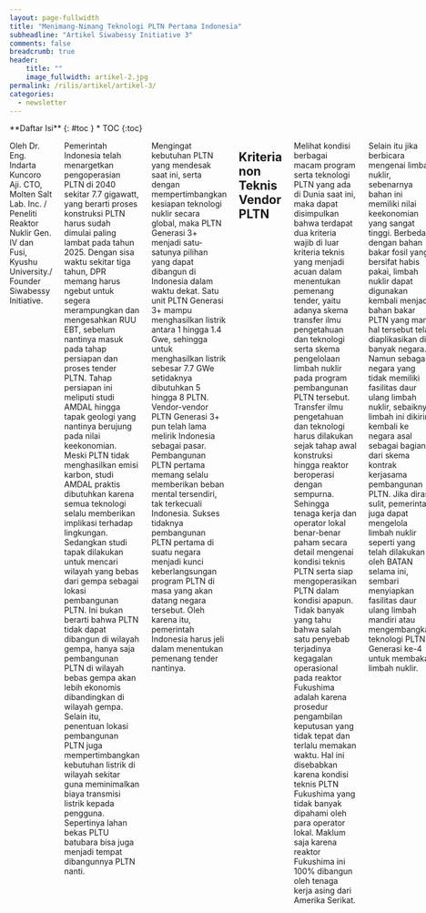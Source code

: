 ```yaml
---
layout: page-fullwidth
title: "Menimang-Nimang Teknologi PLTN Pertama Indonesia"
subheadline: "Artikel Siwabessy Initiative 3"
comments: false
breadcrumb: true
header:
    title: ""
    image_fullwidth: artikel-2.jpg
permalink: /rilis/artikel/artikel-3/
categories:
  - newsletter
---
```


<div class="row">
<div class="medium-4 medium-push-8 columns" markdown="1">
<div class="panel radius" markdown="1">
**Daftar Isi**
{: #toc }
*  TOC
{:toc}
</div>
</div><!-- /.medium-4.columns -->

<div class="medium-8 medium-pull-4 columns" markdown="1">

Oleh Dr. Eng. Indarta Kuncoro Aji. CTO, Molten Salt Lab. Inc. / Peneliti Reaktor Nuklir Gen. IV dan Fusi, Kyushu University./ Founder Siwabessy Initiative.

Pemerintah Indonesia telah menargetkan pengoperasian PLTN di 2040 sekitar 7.7 gigawatt, yang berarti proses konstruksi PLTN harus sudah dimulai paling lambat pada tahun 2025. Dengan sisa waktu sekitar tiga tahun, DPR memang harus ngebut untuk segera merampungkan dan mengesahkan RUU EBT, sebelum nantinya masuk pada tahap persiapan dan proses tender PLTN. Tahap persiapan ini meliputi studi AMDAL hingga tapak geologi yang nantinya berujung pada nilai keekonomian. Meski PLTN tidak menghasilkan emisi karbon, studi AMDAL praktis dibutuhkan karena semua teknologi selalu memberikan implikasi terhadap lingkungan. Sedangkan studi tapak dilakukan untuk mencari wilayah yang bebas dari gempa sebagai lokasi pembangunan PLTN. Ini bukan berarti bahwa PLTN tidak dapat dibangun di wilayah gempa, hanya saja pembangunan PLTN di wilayah bebas gempa akan lebih ekonomis dibandingkan di wilayah gempa. Selain itu, penentuan lokasi pembangunan PLTN juga mempertimbangkan kebutuhan listrik di wilayah sekitar guna meminimalkan biaya transmisi listrik kepada pengguna. Sepertinya lahan bekas PLTU batubara bisa juga menjadi tempat dibangunnya PLTN nanti.

Mengingat kebutuhan PLTN yang mendesak saat ini, serta dengan mempertimbangkan kesiapan teknologi nuklir secara global, maka PLTN Generasi 3+ menjadi satu-satunya pilihan yang dapat dibangun di Indonesia dalam waktu dekat. Satu unit PLTN Generasi 3+ mampu menghasilkan listrik antara 1 hingga 1.4 Gwe, sehingga untuk menghasilkan listrik sebesar 7.7 GWe setidaknya dibutuhkan 5 hingga 8 PLTN. Vendor-vendor PLTN Generasi 3+ pun telah lama melirik Indonesia sebagai pasar. Pembangunan PLTN pertama memang selalu memberikan beban mental tersendiri, tak terkecuali Indonesia. Sukses tidaknya pembangunan PLTN pertama di suatu negara menjadi kunci keberlangsungan program PLTN di masa yang akan datang negara tersebut. Oleh karena itu, pemerintah Indonesia harus jeli dalam menentukan pemenang tender nantinya.

## Kriteria non Teknis Vendor PLTN

Melihat kondisi berbagai macam program serta teknologi PLTN yang ada di Dunia saat ini, maka dapat disimpulkan bahwa terdapat dua kriteria wajib di luar kriteria teknis yang menjadi acuan dalam menentukan pemenang tender, yaitu adanya skema transfer ilmu pengetahuan dan teknologi serta skema pengelolaan limbah nuklir pada program pembangunan PLTN tersebut. Transfer ilmu pengetahuan dan teknologi harus dilakukan sejak tahap awal konstruksi hingga reaktor beroperasi dengan sempurna. Sehingga tenaga kerja dan operator lokal benar-benar paham secara detail mengenai kondisi teknis PLTN serta siap mengoperasikan PLTN dalam kondisi apapun. Tidak banyak yang tahu bahwa salah satu penyebab terjadinya kegagalan operasional pada reaktor Fukushima adalah karena prosedur pengambilan keputusan yang tidak tepat dan terlalu memakan waktu. Hal ini disebabkan karena kondisi teknis PLTN Fukushima yang tidak banyak dipahami oleh para operator lokal. Maklum saja karena reaktor Fukushima ini 100% dibangun oleh tenaga kerja asing dari Amerika Serikat.

Selain itu jika berbicara mengenai limbah nuklir, sebenarnya bahan ini memiliki nilai keekonomian yang sangat tinggi. Berbeda dengan bahan bakar fosil yang bersifat habis pakai, limbah nuklir dapat digunakan kembali menjadi bahan bakar PLTN yang mana hal tersebut telah diaplikasikan di banyak negara. Namun sebagai negara yang tidak memiliki fasilitas daur ulang limbah nuklir, sebaiknya limbah ini dikirim kembali ke negara asal sebagai bagian dari skema kontrak kerjasama pembangunan PLTN. Jika dirasa sulit, pemerintah juga dapat mengelola limbah nuklir seperti yang telah dilakukan oleh BATAN selama ini, sembari menyiapkan fasilitas daur ulang limbah mandiri atau mengembangkan teknologi PLTN Generasi ke-4 untuk membakar limbah nuklir.

## Pembentukan NEPIO

NEPIO adalah sebuah organisasi yang direkomendasikan oleh IAEA (International Atomic Energy Agency) kepada negara-negara yang akan membangun PLTN pertamanya. Organisasi ini bertanggung jawab terhadap lancarnya proses persiapan, pembangunan, pengoperasian, hingga penonaktifan PLTN. Jika melihat tata pemerintahan di Indonesia yang ada saat ini, maka NEPIO dapat dikategorikan sebagai organisasi setingkat kementerian koordinator yang ketuanya bertanggung jawab langsung kepada Presiden. NEPIO berkoordinasi dengan lembaga kementerian serta lembaga setingkat kementerian terkait lainnya, tak terkecuali pemerintah daerah dimana lokasi PLTN akan dibangun. Tujuannya agar koordinasi kerja terkait program PLTN dapat berjalan dengan lancar, terutama dalam menghadapi kasus-kasus di luar kondisi normal. Sebagai tahap awal, NEPIO memiliki peran sentral dalam menentukan teknologi PLTN yang akan digunakan.

Berdasarkan RUU EBT terbaru tanggal 30 Mei 2022 Pasal 11 disebutkan bahwa pemerintah pusat membentuk MTN “Majelis Tenaga Nuklir” sejumlah sembilan orang dari unsur pemerintah pusat, akademisi, ahli nuklir, serta masyarakat yang bertugas untuk merancang, merumuskan, menetapkan, dan mengelola pelaksanaan program tenaga nuklir nasional. Sepertinya tugas dari majelis ini lebih sebagai penasihat Presiden khusus di bidang Nuklir. Karena tertera bahwa jumlah anggota dari majelis tersebut terbatas hanya sembilan orang, sedangkan jumlah anggota NEPIO tentunya lebih banyak dari itu mengingat tugas yang diemban oleh NEPIO.

MTN tidak serta merta dapat terlibat di dalam tugas teknis NEPIO, sepertinya tugasnya lebih bersifat politis dan diplomatik, sedangkan NEPIO bersifat teknis. Sehingga pengambilan keputusan yang tepat di lapangan hanya dapat dilakukan oleh NEPIO. Hal tersebut perlu diperjelas dan digaris bawahi agar tidak terjadi tumpang tindih pengambilan keputusan. Mengingat kecelakaan Fukushima sendiri lebih dikarenakan oleh manajemen pengambilan keputusan yang salah.

## PLTN Generasi ke-4

Akhir-akhir ini ada banyak sekali vendor PLTN generasi ke-4 yang mulai melirik pasar di Indonesia, bahkan beberapa diantaranya sudah melakukan pendekatan ke pemerintah. Sayangnya teknologi-teknologi tersebut masih terlalu dini untuk dibangun secara komersial dalam waktu dekat, terlebih di Indonesia. Klaim mengenai desainnya yang dianggap lebih aman dan lebih murah dibandingkan dengan PLTN generasi sebelumnya pun masih sebatas hitungan diatas kertas.

Sebagai contoh, saat ini Cina menjadi negara yang paling maju dalam hal teknologi nuklir generasi ke-4 bertipe HTGR (High Temperature Gas Reactor) dan MSR (Molten Salt Reactor). Reaktor HTGR mereka yang bernama (HTR-PM) sendiri telah sukses beroperasi sejak beberapa bulan lalu, meskipun demikian mereka masih belum bisa melepas produknya tersebut ke pasar karena harganya yang masih terlalu mahal. Penelitian pun masih terus dilakukan untuk menekan biaya pembangunan HTR-PM hingga menyentuh 40% dari biayanya saat ini. Selain itu, penelitian teknologi MSR yang dilakukan oleh Cina sejak 2011 lalu masih belum dapat diprediksi kapan akan sukses beroperasi. Meski Cina sendiri mengklami bawa MSR rancangan SINAP (Shanghai Institute of Applied Physics) tersebut dapat mereka komersialkan pada tahun 2035 nanti.

Jika berkaca dari Cina, tentunya pemerintah Indonesia tidak perlu terlalu memaksa untuk menjadikan reaktor nuklir generasi ke-4 sebagai PLTN pertama di Indonesia. Sebaliknya, vendor-vendor yang telah berdatangan tersebut diajak untuk berinvestasi membangun lab-lab penelitian di Indonesia sembari mempersiapkan teknologi mereka hingga siap dikomersialisasikan. Meski sepertinya akan sangat sulit karena pengembangan teknologi reaktor nuklir ini membutuhkan dana yang sangat besar dan waktu yang sangat panjang. Sebagai contoh, jika harga satu PLTN sebesar 7 triliun rupiah, maka biaya riset dan pengembangan bisa mencapai beberapa kali lipat dari nilai tersebut. Hanya sekelas negara dengan perekonomian yang baik, industri besar, atau filantropis seperti Bill Gates lah yang bisa membiayai proyek tersebut.

Dalam satu atau dua dekade mendatang, HTGR dan MSR memang diprediksi sebagai pemain utama PLTN di Dunia. Tidak sebagai penghasil listrik, melainkan sebagai sumber produksi hidrogen dan sebagai mesin pembakar limbah PLTN Generasi 3 dan 3+ yang ada saat ini. Jika program pembangunan PLTN di Indonesia yang menggunakan generasi ke-3+ dapat berjalan dengan lancar, maka sekitar dua atau tiga dekade mendatang PLTN generasi ke-4 seperti MSR dapat dibangun di Indonesia dengan tujuan tidak sebagai penghasil listrik, melainkan untuk mengolah limbah nuklir yang ada.

Selain Cina, saat ini Jepang juga tengah fokus mengembangkan teknologi HTGR khusus untuk memproduksi hidrogen serta teknologi MSR untuk membakar limbah nuklir mereka. Diprediksi HTGR milik Jepang akan dapat beroperasi secara komersial pada tahun 2050. Dengan demikian harga produksi hidrogen di Jepang dapat ditekan hingga mencapai sepertiga dari yang sekarang menggunakan energi terbarukan.

</div><!-- /.medium-8.columns -->
</div><!-- /.row -->